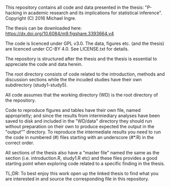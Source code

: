 This repository contains all code and data presented in the thesis: "P-hacking in academic research and its implications for statistical inference". Copyright (C) 2016 Michael Ingre.

The thesis can be downloaded here: https://dx.doi.org/10.6084/m9.figshare.3393664.v4

The code is licenced under GPL v3.0. The data, figures etc. (and the thesis) are licenced under CC-BY 4.0. See LICENSE.txt for details.

The repository is structured after the thesis and the thesis is essential to appreciate the code and data herein.

The root directory consists of code related to the introduction, methods and discussion sections while the the incuded studies have their own subdirectory (study1-study5).

All code assumes that the working directory (WD) is the root directory of the repository.

Code to reproduce figures and tables have their own file, named approprietly; and since the results from intermiediary analyses have been saved to disk and included in the "WD/data" directory they should run without preparation on their own to produce expected the output in the "output"" directory. To reproduce the intermediate results you need to run the code in numbered (#) files starting with an underscore (_#_*.R) in the correct order.

All sections of the thesis also have a "master file" named the same as the section (i.e. introduction.R, study1.R etc) and these files provides a good starting point when exploring code related to a specific finding in the thesis.

TL;DR: To best enjoy this work open up the linked thesis to find what you are interested in and source the corresponding file in this repository.

